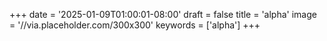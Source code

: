 +++
date = '2025-01-09T01:00:01-08:00'
draft = false
title = 'alpha'
image = '//via.placeholder.com/300x300'
keywords = ['alpha']
+++
